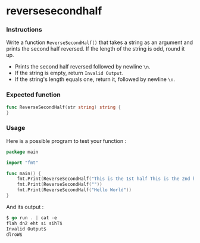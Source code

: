 # reversesecondhalf

### Instructions
Write a function `ReverseSecondHalf()` that takes a string as an argument and prints the second half reversed. If the length of the string is odd, round it up.

- Prints the second half reversed followed by newline `\n`.
- If the string is empty, return `Invalid Output`.
- If the string's length equals one, return it, followed by newline `\n`.

### Expected function

```go
func ReverseSecondHalf(str string) string {
}
```

### Usage

Here is a possible program to test your function :

```go
package main

import "fmt"

func main() {
    fmt.Print(ReverseSecondHalf("This is the 1st half This is the 2nd half"))
    fmt.Print(ReverseSecondHalf(""))
    fmt.Print(ReverseSecondHalf("Hello World"))
}

```

And its output :

```go
$ go run . | cat -e
flah dn2 eht si sihT$
Invalid Output$
dlroW$
```
